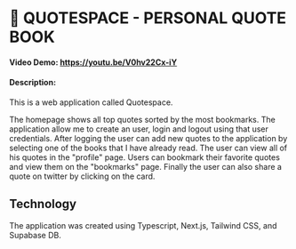 # 📖 QUOTESPACE - PERSONAL QUOTE BOOK

#### Video Demo: https://youtu.be/V0hv22Cx-iY

#### Description:

This is a web application called Quotespace.

The homepage shows all top quotes sorted by the most bookmarks.
The application allow me to create an user, login and logout using that user credentials.
After logging the user can add new quotes to the application by selecting one of the books that I have already read.
The user can view all of his quotes in the "profile" page.
Users can bookmark their favorite quotes and view them on the "bookmarks" page.
Finally the user can also share a quote on twitter by clicking on the card.

## Technology

The application was created using Typescript, Next.js, Tailwind CSS, and Supabase DB.
